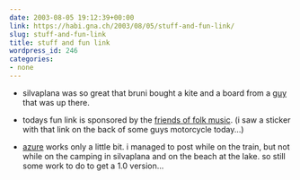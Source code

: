 ```yaml
---
date: 2003-08-05 19:12:39+00:00
link: https://habi.gna.ch/2003/08/05/stuff-and-fun-link/
slug: stuff-and-fun-link
title: stuff and fun link
wordpress_id: 246
categories:
- none
---
```


  * silvaplana was so great that bruni bought a kite and a board from a [guy](http://kitesurfshop.ch/) that was up there.
  * todays fun link is sponsored by the [friends of folk music](http://volksmusikfreunde.ch/). (i saw a sticker with that link on the back of some guys motorcycle today...)

  * [azure](http://web.vee.net/projects/azure/) works only a little bit. i managed to post while on the train, but not while on the camping in silvaplana and on the beach at the lake. so still some work to do to get a 1.0 version...
